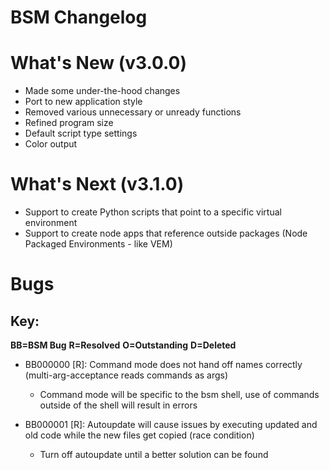 # BSM Changelog

# What's New (v3.0.0)
- Made some under-the-hood changes
- Port to new application style
- Removed various unnecessary or unready functions
- Refined program size
- Default script type settings
- Color output

# What's Next (v3.1.0)
- Support to create Python scripts that point to a specific virtual environment
- Support to create node apps that reference outside packages (Node Packaged Environments - like VEM)

# Bugs
## Key:
**BB=BSM Bug**
**R=Resolved**
**O=Outstanding**
**D=Deleted**

- BB000000 [R]: Command mode does not hand off names correctly (multi-arg-acceptance reads commands as args)
    - Command mode will be specific to the bsm shell, use of commands outside of the shell will result in errors

- BB000001 [R]: Autoupdate will cause issues by executing updated and old code while the new files get copied (race condition)
    - Turn off autoupdate until a better solution can be found
